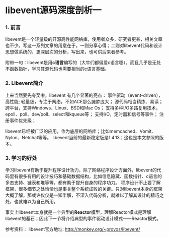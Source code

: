 # libevent源码深度剖析一

### 1. 前言 

libevent是一个轻量级的开源高性能网络库，使用者众多，研究者更甚，相关文章也不少。写这一系列文章的用意在于，一则分享心得；二则对libevent代码和设计思想做系统的、更深层次的分析，写出来，也可供后来者参考。

附带一句：libevent是用**c语言**编写的（大牛们都偏爱c语言哪），而且几乎是无处不函数指针，学习其源代码也需要相当的c语言基础。

### 2. Libevent简介

上来当然要先夸奖啦，libevent 有几个显著的亮点：
事件驱动（event-driven），高性能;
轻量级，专注于网络，不如ACE那么臃肿庞大；
源代码相当精炼、易读；
跨平台，支持Windows、Linux、BSD和Mac Os；
支持多种I/O多路复用技术， epoll、poll、dev/poll、select和kqueue等；
支持I/O，定时器和信号等事件；
注册事件优先级；

libevent已经被广泛的应用，作为底层的网络库；比如memcached、Vomit、Nylon、Netchat等等。
libevent当前的最新稳定版是1.4.13；这也是本文参照的版本。

### 3. 学习的好处

学习libevent有助于提升程序设计功力，除了网络程序设计方面外，libevent的代码里有很多有用的设计技巧和基础数据结构，比如信息隐藏、函数指针、c语言的多态支持、链表和堆等等，都有助于提升自身的程序功力。
程序设计不止要了解框架，很多细节之处恰恰也是事关整个系统成败的关键。只对libevent本身的框架大概了解，那或许仅仅是一知半解，不深入代码分析，就难以了解其设计的精巧之处，也就难以为自己所用。

事实上libevent本身就是一个典型的**Reactor**模型，理解Reactor模式是理解libevent的基石；因此下一节将介绍典型的事件驱动设计模式——Reactor模式。

参考资料：
libevent官方地址: http://monkey.org/~provos/libevent/
